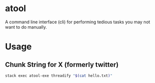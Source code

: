 # atool

A command line interface (cli) for performing tedious tasks you may not want to do manually.

# Usage

## Chunk String for X (formerly twitter)

``` sh
stack exec atool-exe threadify "$(cat hello.txt)"
```
